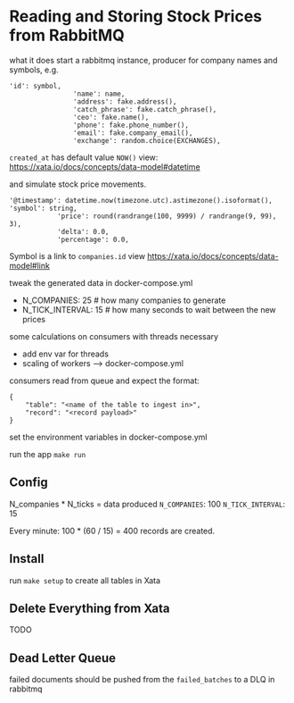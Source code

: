 # Reading and Storing Stock Prices from RabbitMQ

what it does start a rabbitmq instance, producer for company names and symbols, e.g.
```
'id': symbol,
                'name': name,
                'address': fake.address(),
                'catch_phrase': fake.catch_phrase(),
                'ceo': fake.name(),
                'phone': fake.phone_number(),
                'email': fake.company_email(),
                'exchange': random.choice(EXCHANGES),
```

`created_at` has default value `NOW()` view: https://xata.io/docs/concepts/data-model#datetime

and simulate stock price movements.
```
'@timestamp': datetime.now(timezone.utc).astimezone().isoformat(),
'symbol': string,
            'price': round(randrange(100, 9999) / randrange(9, 99), 3),
            'delta': 0.0,
            'percentage': 0.0,
```

Symbol is a link to `companies.id` view https://xata.io/docs/concepts/data-model#link


tweak the generated data in docker-compose.yml
- N_COMPANIES: 25 # how many companies to generate
- N_TICK_INTERVAL: 15 # how many seconds to wait between the new prices

some calculations on consumers with threads necessary
- add env var for threads
- scaling of workers --> docker-compose.yml

consumers read from queue and expect the format:
```
{
    "table": "<name of the table to ingest in>",
    "record": "<record payload>"
}
```



set the environment variables in docker-compose.yml

run the app `make run`

## Config

N_companies * N_ticks = data produced
`N_COMPANIES`: 100
`N_TICK_INTERVAL`: 15

Every minute: 100 * (60 / 15) = 400 records are created.

## Install

run `make setup` to create all tables in Xata

## Delete Everything from Xata

TODO


## Dead Letter Queue

failed documents should be pushed from the `failed_batches` to a DLQ in rabbitmq
